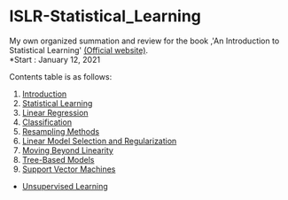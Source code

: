 # ISLR-Statistical_Learning
My own organized summation and review for the book ,'An Introduction to Statistical Learning' [(Official website)](https://statlearning.com/).  
*Start : January 12, 2021

Contents table is as follows:


1. [Introduction](https://github.com/AhnJunYeong0319/ISLR-Statistical_Learning/tree/main/1.%20Introduction)
2. [Statistical Learning](https://github.com/AhnJunYeong0319/ISLR-Statistical_Learning/tree/main/1.%20Introduction)
3. [Linear Regression](https://github.com/AhnJunYeong0319/ISLR-Statistical_Learning/tree/main/1.%20Introduction)
4. [Classification](https://github.com/AhnJunYeong0319/ISLR-Statistical_Learning/tree/main/1.%20Introduction)
5. [Resampling Methods](https://github.com/AhnJunYeong0319/ISLR-Statistical_Learning/tree/main/1.%20Introduction)
6. [Linear Model Selection and Regularization](https://github.com/AhnJunYeong0319/ISLR-Statistical_Learning/tree/main/1.%20Introduction)
7. [Moving Beyond Linearity](https://github.com/AhnJunYeong0319/ISLR-Statistical_Learning/tree/main/1.%20Introduction)
8. [Tree-Based Models](https://github.com/AhnJunYeong0319/ISLR-Statistical_Learning/tree/main/1.%20Introduction)
9. [Support Vector Machines](https://github.com/AhnJunYeong0319/ISLR-Statistical_Learning/tree/main/1.%20Introduction)

+ [Unsupervised Learning](https://github.com/AhnJunYeong0319/ISLR-Statistical_Learning/tree/main/1.%20Introduction)
